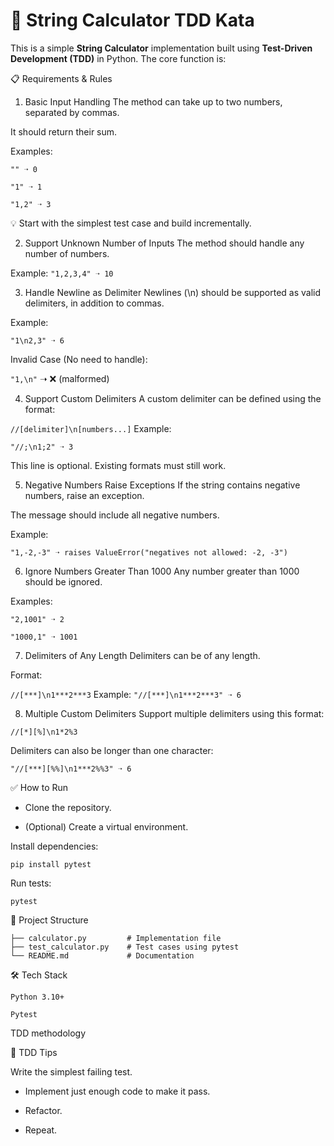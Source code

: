 # 🧮 String Calculator TDD Kata

This is a simple **String Calculator** implementation built using **Test-Driven Development (TDD)** in Python. The core function is:

📋 Requirements & Rules
1. Basic Input Handling
The method can take up to two numbers, separated by commas.

It should return their sum.

Examples:

`"" ➝ 0`

`"1" ➝ 1`

`"1,2" ➝ 3`

💡 Start with the simplest test case and build incrementally.

2. Support Unknown Number of Inputs
The method should handle any number of numbers.

Example:
`"1,2,3,4" ➝ 10`

3. Handle Newline as Delimiter
Newlines (\n) should be supported as valid delimiters, in addition to commas.

Example:

`"1\n2,3" ➝ 6`

Invalid Case (No need to handle):

`"1,\n"` ➝ ❌ (malformed)

4. Support Custom Delimiters
A custom delimiter can be defined using the format:

`//[delimiter]\n[numbers...]`
Example:

`"//;\n1;2" ➝ 3`

This line is optional. Existing formats must still work.

5. Negative Numbers Raise Exceptions
If the string contains negative numbers, raise an exception.

The message should include all negative numbers.

Example:

`"1,-2,-3" ➝ raises ValueError("negatives not allowed: -2, -3")`

6. Ignore Numbers Greater Than 1000
Any number greater than 1000 should be ignored.

Examples:

`"2,1001" ➝ 2`

`"1000,1" ➝ 1001`

7. Delimiters of Any Length
Delimiters can be of any length.

Format:

`//[***]\n1***2***3`
Example: `"//[***]\n1***2***3" ➝ 6`

8. Multiple Custom Delimiters
Support multiple delimiters using this format:

`//[*][%]\n1*2%3`

Delimiters can also be longer than one character:

`"//[***][%%]\n1***2%%3" ➝ 6`

✅ How to Run

* Clone the repository.

* (Optional) Create a virtual environment.

Install dependencies:

```pip install pytest```

Run tests:

`pytest`

📁 Project Structure

```
├── calculator.py         # Implementation file
├── test_calculator.py    # Test cases using pytest
└── README.md             # Documentation
```

🛠️ Tech Stack

```
Python 3.10+

Pytest
```

TDD methodology

🧪 TDD Tips

Write the simplest failing test.

* Implement just enough code to make it pass.

* Refactor.

* Repeat.

